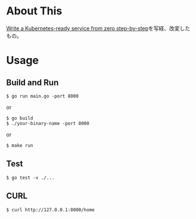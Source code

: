 # About This

[Write a Kubernetes-ready service from zero step-by-step](https://blog.gopheracademy.com/advent-2017/kubernetes-ready-service/)を写経、改変したもの。

# Usage

## Build and Run
```
$ go run main.go -port 8000
```
or
```
$ go build
$ ./your-binary-name -port 8000
```
or
```
$ make run
```

## Test
```
$ go test -v ./...
```

## CURL
```
$ curl http://127.0.0.1:8000/home
```
